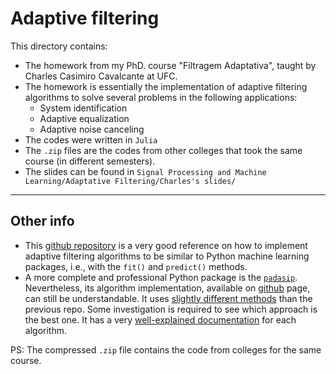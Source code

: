 # Adaptive filtering

This directory contains:
- The homework from my PhD. course "Filtragem Adaptativa", taught by Charles Casimiro Cavalcante at UFC.
- The homework is essentially the implementation of adaptive filtering algorithms to solve several problems in the following applications:
    - System identification
    - Adaptive equalization
    - Adaptive noise canceling
- The codes were written in `Julia`
- The `.zip` files are the codes from other colleges that took the same course (in different semesters).
- The slides can be found in `Signal Processing and Machine Learning/Adaptative Filtering/Charles's slides/`

---
## Other info

- This [github repository][1] is a very good reference on how to implement adaptive filtering algorithms to be similar to Python machine learning packages, i.e., with the `fit()` and `predict()` methods.
- A more complete and professional Python package is the [`padasip`][2]. Nevertheless, its algorithm implementation, available on [github][3] page, can still be understandable. It uses [slightly different methods][4] than the previous repo. Some investigation is required to see which approach is the best one. It has a very [well-explained documentation][5] for each algorithm.

PS: The compressed `.zip` file contains the code from colleges for the same course.

[1]: https://github.com/guedes-joaofelipe/adaptive-filtering
[2]: https://matousc89.github.io/padasip/
[3]: https://github.com/matousc89/padasip/tree/master#detection-tools
[4]: https://github.com/matousc89/padasip/blob/master/padasip/filters/base_filter.py
[5]: https://matousc89.github.io/padasip/sources/filters/lms.html#code-explanation